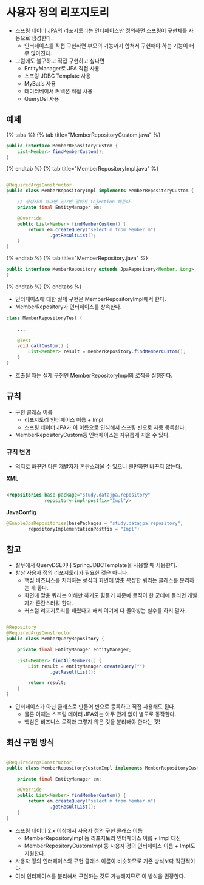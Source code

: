 # 사용자 정의 리포지토리

- 스프링 데이터 JPA의 리포지토리는 인터페이스만 정의하면 스프링이 구현체를 자동으로 생성한다.
    - 인터페이스를 직접 구현하면 부모의 기능까지 합쳐서 구현해야 하는 기능이 너무 많아진다.
- 그럼에도 불구하고 직접 구현하고 싶다면
    - EntityManager로 JPA 직접 사용
    - 스프링 JDBC Template 사용
    - MyBatis 사용
    - 데이터베이서 커넥션 직접 사용
    - QueryDsl 사용

## 예제

{% tabs %} {% tab title="MemberRepositoryCustom.java" %}

```java
public interface MemberRepositoryCustom {
    List<Member> findMemberCustom();
}
```

{% endtab %} {% tab title="MemberRepositoryImpl.java" %}

```java

@RequiredArgsConstructor
public class MemberRepositoryImpl implements MemberRepositoryCustom {

    // 생성자에 하나만 있으면 알아서 injection 해준다.
    private final EntityManager em;

    @Override
    public List<Member> findMemberCustom() {
        return em.createQuery("select m from Member m")
                .getResultList();
    }
}

```

{% endtab %} {% tab title="MemberRepository.java" %}

```java
public interface MemberRepository extends JpaRepository<Member, Long>, MemberRepositoryCustom {
}
```

{% endtab %} {% endtabs %}

- 인터페이스에 대한 실제 구현은 MemberRepositoryImpl에서 한다.
- MemberRepository가 인터페이스를 상속한다.

```java
class MemberRepositoryTest {
    
    ...

    @Test
    void callCustom() {
        List<Member> result = memberRepository.findMemberCustom();
    }
}
```

- 호출될 때는 실제 구현인 MemberRepositoryImpl의 로직을 실행한다.

## 규칙

- 구현 클래스 이름
    - 리포지토리 인터페이스 이름 + Impl
    - 스프링 데이터 JPA가 이 이름으로 인식해서 스프링 빈으로 자동 등록한다.
- MemberRepositoryCustom등 인터페이스는 자유롭게 지을 수 있다.

### 규칙 변경

- 억지로 바꾸면 다른 개발자가 혼란스러울 수 있으니 웬만하면 바꾸지 않는다.

**XML**

```xml

<repositories base-package="study.datajpa.repository"
              repository-impl-postfix="Impl"/>
```

**JavaConfig**

```java
@EnableJpaRepositories(basePackages = "study.datajpa.repository",
        repositoryImplementationPostfix = "Impl")
```

## 참고

- 실무에서 QueryDSL이나 SpringJDBCTemplate을 사용할 때 사용한다.
- 항상 사용자 정의 리포지토리가 필요한 것은 아니다.
    - 핵심 비즈니스를 처리하는 로직과 화면에 맞춘 복잡한 쿼리는 클래스를 분리하는 게 좋다.
    - 화면에 맞춘 쿼리는 이해만 하기도 힘들기 때문에 로직이 한 군데에 몰리면 개발자가 혼란스러워 한다.
    - 커스텀 리포지토리를 배웠다고 해서 여기에 다 몰아넣는 실수를 하지 말자.

```java

@Repository
@RequiredArgsConstructor
public class MemberQueryRepository {

    private final EntityManager entityManager;

    List<Member> findAllMembers() {
        List result = entityManager.createQuery("")
                .getResultList();

        return result;
    }
}
```

- 인터페이스가 아닌 클래스로 만들어 빈으로 등록하고 직접 사용해도 된다.
    - 물론 이때는 스프링 데이터 JPA와는 아무 관계 없이 별도로 동작한다.
    - 핵심은 비즈니스 로직과 그렇지 않은 것을 분리해야 한다는 것!

## 최신 구현 방식

```java

@RequiredArgsConstructor
public class MemberRepositoryCustomImpl implements MemberRepositoryCustom {

    private final EntityManager em;

    @Override
    public List<Member> findMemberCustom() {
        return em.createQuery("select m from Member m")
                .getResultList();
    }
}
```

- 스프링 데이터 2.x 이상에서 사용자 정의 구현 클래스 이름
    - MemberRepositoryImpl 등 리포지토리 인터페이스 이름 + Impl 대신
    - MemberRepositoryCustomImpl 등 사용자 정의 인터페이스 이름 + Impl도 지원한다.
- 사용자 정의 인터페이스와 구현 클래스 이름이 비슷하므로 기존 방식보다 직관적이다.
- 여러 인터페이스를 분리해서 구현하는 것도 가능해지므로 이 방식을 권장한다.
        